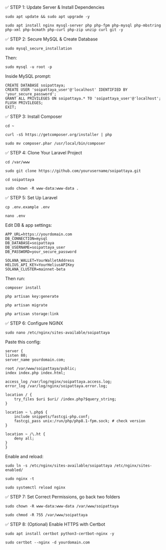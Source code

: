 ✅ STEP 1: Update Server & Install Dependencies

    sudo apt update && sudo apt upgrade -y

    sudo apt install nginx mysql-server php php-fpm php-mysql php-mbstring php-xml php-bcmath php-curl php-zip unzip curl git -y

✅ STEP 2: Secure MySQL & Create Database

    sudo mysql_secure_installation

Then:

    sudo mysql -u root -p

Inside MySQL prompt:

    CREATE DATABASE soipattaya;
    CREATE USER 'soipattaya_user'@'localhost' IDENTIFIED BY 'your_secure_password';
    GRANT ALL PRIVILEGES ON soipattaya.* TO 'soipattaya_user'@'localhost';
    FLUSH PRIVILEGES;
    EXIT;

✅ STEP 3: Install Composer

    cd ~

    curl -sS https://getcomposer.org/installer | php

    sudo mv composer.phar /usr/local/bin/composer

✅ STEP 4: Clone Your Laravel Project

    cd /var/www

    sudo git clone https://github.com/yourusername/soipattaya.git

    cd soipattaya

    sudo chown -R www-data:www-data .

✅ STEP 5: Set Up Laravel

    cp .env.example .env

    nano .env

Edit DB & app settings:

    APP_URL=https://yourdomain.com
    DB_CONNECTION=mysql
    DB_DATABASE=soipattaya
    DB_USERNAME=soipattaya_user
    DB_PASSWORD=your_secure_password

    SOLANA_WALLET=YourWalletAddress
    HELIUS_API_KEY=YourHeliusAPIKey
    SOLANA_CLUSTER=mainnet-beta

Then run:

    composer install

    php artisan key:generate

    php artisan migrate

    php artisan storage:link

✅ STEP 6: Configure NGINX

    sudo nano /etc/nginx/sites-available/soipattaya

Paste this config:

    server {
    listen 80;
    server_name yourdomain.com;

    root /var/www/soipattaya/public;
    index index.php index.html;

    access_log /var/log/nginx/soipattaya.access.log;
    error_log /var/log/nginx/soipattaya.error.log;

    location / {
        try_files $uri $uri/ /index.php?$query_string;
    }

    location ~ \.php$ {
        include snippets/fastcgi-php.conf;
        fastcgi_pass unix:/run/php/php8.1-fpm.sock; # check version
    }

    location ~ /\.ht {
        deny all;
    }
    }

Enable and reload:

    sudo ln -s /etc/nginx/sites-available/soipattaya /etc/nginx/sites-enabled/

    sudo nginx -t

    sudo systemctl reload nginx

✅ STEP 7: Set Correct Permissions, go back two folders

    sudo chown -R www-data:www-data /var/www/soipattaya

    sudo chmod -R 755 /var/www/soipattaya

✅ STEP 8: (Optional) Enable HTTPS with Certbot

    sudo apt install certbot python3-certbot-nginx -y

    sudo certbot --nginx -d yourdomain.com


